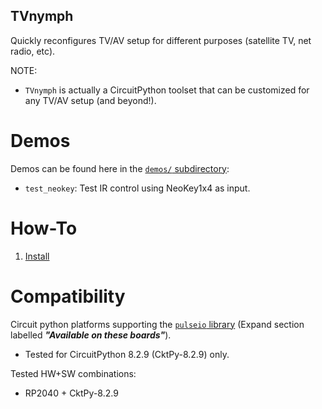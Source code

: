## TVnymph
<!----------------------------------------------------------------------------->
Quickly reconfigures TV/AV setup for different purposes (satellite TV, net radio, etc).

NOTE:
- `TVnymph` is actually a CircuitPython toolset that can be customized for any
  TV/AV setup (and beyond!).

# Demos
<!----------------------------------------------------------------------------->
Demos can be found here in the [`demos/` subdirectory](demos/):
- `test_neokey`: Test IR control using NeoKey1x4 as input.

# How-To
<!----------------------------------------------------------------------------->
1. [Install](docs/Install.md)

# Compatibility
<!----------------------------------------------------------------------------->
Circuit python platforms supporting the [`pulseio` library](https://docs.circuitpython.org/en/latest/shared-bindings/pulseio/index.html)
(Expand section labelled ***"Available on these boards"***).
- Tested for CircuitPython 8.2.9 (CktPy-8.2.9) only.

Tested HW+SW combinations:
- RP2040 + CktPy-8.2.9